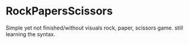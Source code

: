 # RockPapersScissors
  Simple yet not finished/without visuals rock, paper, scissors game. still learning the syntax.
